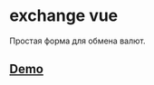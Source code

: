 # exchange vue

Простая форма для обмена валют.

## [Demo](https://hempyhemp.github.io/exchange-vue/)
